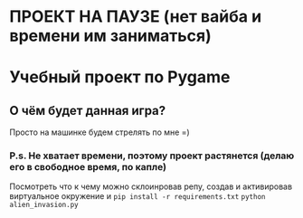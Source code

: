 <h1>ПРОЕКТ НА ПАУЗЕ (нет вайба и времени им заниматься)</h1>

<h1>Учебный проект по Pygame</h1>
<h2>О чём будет данная игра?</h2>
<p>Просто на машинке будем стрелять по мне =)</p>

<h3>P.s. Не хватает времени, поэтому проект растянется (делаю его в свободное время, по капле)</h3>

Посмотреть что к чему можно склоинровав репу, создав и активировав виртуальное окружение и <code>pip install -r requirements.txt</code>
<code>python alien_invasion.py</code>
